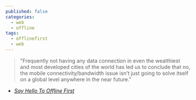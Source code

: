```yaml
---
published: false
categories: 
  - web
  - offline
tags: 
  - offlinefirst
  - web
---
```



> "Frequently not having any data connection in even the wealthiest and most developed cities of the world has led us to conclude that no, the mobile connectivity/bandwidth issue isn’t just going to solve itself on a global level anywhere in the near future."

- [_Say Hello To Offline First_](http://hood.ie/blog/say-hello-to-offline-first.html)